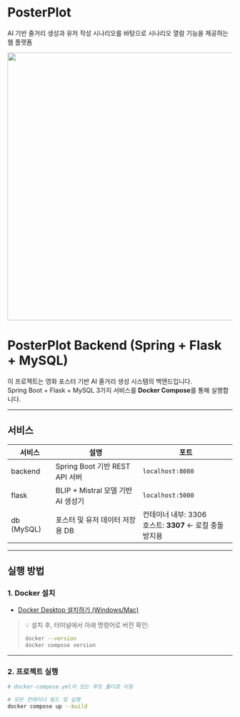 # PosterPlot
AI 기반 줄거리 생성과 유저 작성 시나리오를 바탕으로 시나리오 열람 기능을 제공하는 웹 플랫폼

<img src="https://user-images.githubusercontent.com/your-uploaded-image.png" width="600"/>


# PosterPlot Backend (Spring + Flask + MySQL)

이 프로젝트는 영화 포스터 기반 AI 줄거리 생성 시스템의 백엔드입니다.  
Spring Boot + Flask + MySQL 3가지 서비스를 **Docker Compose**를 통해 실행합니다.

---

## 서비스

| 서비스      | 설명                              | 포트          |
|-------------|-----------------------------------|---------------|
| backend     | Spring Boot 기반 REST API 서버     | `localhost:8080` |
| flask       | BLIP + Mistral 모델 기반 AI 생성기 | `localhost:5000` |
| db (MySQL)  | 포스터 및 유저 데이터 저장용 DB   | 컨테이너 내부: 3306<br>호스트: **3307** ← 로컬 충돌 방지용 |

---

## 실행 방법

### 1. Docker 설치

- [Docker Desktop 설치하기 (Windows/Mac)](https://www.docker.com/products/docker-desktop)

> 💡 설치 후, 터미널에서 아래 명령어로 버전 확인:
> ```bash
> docker --version
> docker compose version
> ```

---

### 2. 프로젝트 실행

```bash
# docker-compose.yml이 있는 루트 폴더로 이동

# 모든 컨테이너 빌드 및 실행
docker compose up --build
